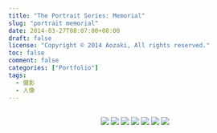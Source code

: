 ```yaml
---
title: "The Portrait Series: Memorial"
slug: "portrait memorial"
date: 2014-03-27T08:07:00+08:00
draft: false
license: "Copyright © 2014 Aozaki, All rights reserved."
toc: false
comment: false
categories: ["Portfolio"]
tags:
  - 摄影
  - 人像
---
```


<br>
<div align="center">
    <img src="https://img.aozaki.cc/20140327_0001.jpg">
    <img src="https://img.aozaki.cc/20140327_0002.jpg">
    <img src="https://img.aozaki.cc/20140327_0003.jpg">
    <img src="https://img.aozaki.cc/20140327_0004.jpg">
    <img src="https://img.aozaki.cc/20140327_0005.jpg">
    <img src="https://img.aozaki.cc/20140327_0006.jpg">
    <img src="https://img.aozaki.cc/20140327_0007.jpg">
</div>

<!--
    Nikon D800
    Nikon AF-S NIKKOR 28mm f/1.8G
    Nikon AF-S NIKKOR 85mm f/1.8G
-->
